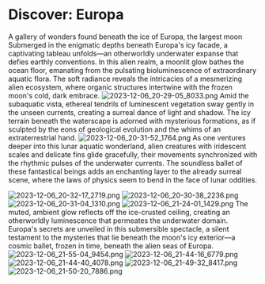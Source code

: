 # Discover: Europa

A gallery of wonders found beneath the ice of Europa, the largest moon
Submerged in the enigmatic depths beneath Europa's icy facade, a captivating tableau unfolds—an otherworldly underwater expanse that defies earthly conventions. In this alien realm, a moonlit glow bathes the ocean floor, emanating from the pulsating bioluminescence of extraordinary aquatic flora. The soft radiance reveals the intricacies of a mesmerizing alien ecosystem, where organic structures intertwine with the frozen moon's cold, dark embrace.
![2023-12-06\_20-29-05\_8033.png](files\2023-12-06_20-29-05_8033.png)
Amid the subaquatic vista, ethereal tendrils of luminescent vegetation sway gently in the unseen currents, creating a surreal dance of light and shadow. The icy terrain beneath the waterscape is adorned with mysterious formations, as if sculpted by the eons of geological evolution and the whims of an extraterrestrial hand.
![2023-12-06\_20-31-52\_1764.png](files\2023-12-06_20-31-52_1764.png)
As one ventures deeper into this lunar aquatic wonderland, alien creatures with iridescent scales and delicate fins glide gracefully, their movements synchronized with the rhythmic pulses of the underwater currents. The soundless ballet of these fantastical beings adds an enchanting layer to the already surreal scene, where the laws of physics seem to bend in the face of lunar oddities.

![2023-12-06\_20-32-17\_2719.png](files\2023-12-06_20-32-17_2719.png)
![2023-12-06\_20-30-38\_2236.png](files\2023-12-06_20-30-38_2236.png)
![2023-12-06\_20-31-04\_1310.png](files\2023-12-06_20-31-04_1310.png)
![2023-12-06\_21-24-01\_1429.png](files\2023-12-06_21-24-01_1429.png)
The muted, ambient glow reflects off the ice-crusted ceiling, creating an otherworldly luminescence that permeates the underwater domain. Europa's secrets are unveiled in this submersible spectacle, a silent testament to the mysteries that lie beneath the moon's icy exterior—a cosmic ballet, frozen in time, beneath the alien seas of Europa.
![2023-12-06\_21-55-04\_9454.png](files\2023-12-06_21-55-04_9454.png)
![2023-12-06\_21-44-16\_6779.png](files\2023-12-06_21-44-16_6779.png)
![2023-12-06\_21-44-40\_4078.png](files\2023-12-06_21-44-40_4078.png)
![2023-12-06\_21-49-32\_8417.png](files\2023-12-06_21-49-32_8417.png)
![2023-12-06\_21-50-20\_7886.png](files\2023-12-06_21-50-20_7886.png)
